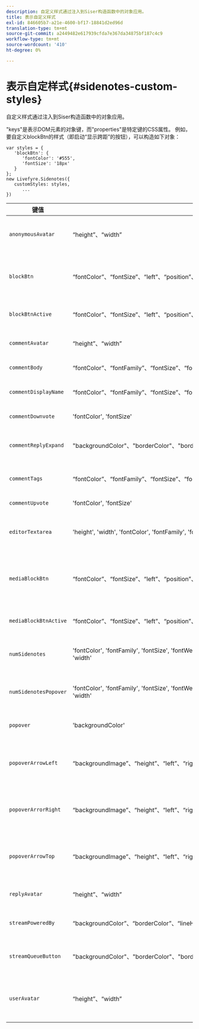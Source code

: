 ```yaml
---
description: 自定义样式通过注入到Siser构造函数中的对象应用。
title: 表示自定义样式
exl-id: 846605b7-a21e-4600-bf17-18841d2ed96d
translation-type: tm+mt
source-git-commit: a2449482e617939cfda7e367da34875bf187c4c9
workflow-type: tm+mt
source-wordcount: '410'
ht-degree: 0%

---
```


# 表示自定样式{#sidenotes-custom-styles}

自定义样式通过注入到Siser构造函数中的对象应用。

&quot;keys&quot;是表示DOM元素的对象键，而&quot;properties&quot;是特定键的CSS属性。 例如，要自定义blockBtn的样式（即启动“显示跨距”的按钮），可以构造如下对象：

```
var styles = { 
   'blockBtn': { 
      'fontColor': '#555', 
      'fontSize': '18px' 
   } 
}; 
new Livefyre.Sidenotes({ 
   customStyles: styles, 
      ...  
})
```

| **键值** | **属性** | 描述 |
|---|---|---|
| `anonymousAvatar` | “height”、“width” | 匿名头像图像，位于文本区域编辑器的左侧。 |
| `blockBtn` | “fontColor”、“fontSize”、“left”、“position”、“right”、“top” | 放在指定为可表示的元素的旁边的“启动器图标”。 |
| `blockBtnActive` | “fontColor”、“fontSize”、“left”、“position”、“right”、“top” | 处于活动状态时的启动器图标。 |
| `commentAvatar` | “height”、“width” | 顶级附注左侧的头像图像。 |
| `commentBody` | “fontColor”、“fontFamily”、“fontSize”、“fontWeight”、“lineHeight” | 串接注释的文本正文。 |
| `commentDisplayName` | “fontColor”、“fontFamily”、“fontSize”、“fontWeight”、“lineHeight” | 显示留有备注的用户的名称。 |
| `commentDownvote` | &#39;fontColor&#39;, &#39;fontSize&#39; | 注释上的“下投”按钮。 |
| `commentReplyExpand` | &quot;backgroundColor&quot;、&quot;borderColor&quot;、&quot;borderWidth&quot;、&quot;fontColor&quot;、&quot;fontFamily&quot;、&quot;fontSize&quot;、&quot;fontWeight&quot;、&quot;lineHeight&quot; | 用于扩展具有大量回复的线程的按钮。 |
| `commentTags` | “fontColor”、“fontFamily”、“fontSize”、“fontWeight”、“lineHeight” | 备注中有关用户的标记。 |
| `commentUpvote` | &#39;fontColor&#39;, &#39;fontSize&#39; | Upvote按钮。 |
| `editorTextarea` | &#39;height&#39;, &#39;width&#39;, &#39;fontColor&#39;, &#39;fontFamily&#39;, &#39;fontSize&#39;, &#39;fontWeight&#39;, &#39;lineHeight&#39; | 用于留言注释的Textarea输入框。 |
| `mediaBlockBtn` | “fontColor”、“fontSize”、“left”、“position”、“right”、“top” | 媒体启动器图标(位于媒体项目（img、视频）顶部时。 |
| `mediaBlockBtnActive` | “fontColor”、“fontSize”、“left”、“position”、“right”、“top” | 处于活动状态的媒体启动器图标。 |
| `numSidenotes` | &#39;fontColor&#39;, &#39;fontFamily&#39;, &#39;fontSize&#39;, &#39;fontWeight&#39;, &#39;lineHeight&#39;, &#39;backgroundColor&#39;, &#39;borderColor&#39;, &#39;borderWidth&#39;, &#39;height&#39;, &#39;width&#39; | 可单击的按钮，显示集合中Siestr的数量。 |
| `numSidenotesPopover` | &#39;fontColor&#39;, &#39;fontFamily&#39;, &#39;fontSize&#39;, &#39;fontWeight&#39;, &#39;lineHeight&#39;, &#39;backgroundColor&#39;, &#39;borderColor&#39;, &#39;borderWidth&#39;, &#39;height&#39;, &#39;width&#39; | 为用户打开快显，并简要说明“Siters”。 |
| `popover` | &#39;backgroundColor&#39; | 调用启动器图标时弹出的跨距。 |
| `popoverArrowLeft` | “backgroundImage”、“height”、“left”、“right”、“top”、“width” | 跨距上指向包含启动器图标的DOM元素的向左箭头元素。 |
| `popoverArrorRight` | “backgroundImage”、“height”、“left”、“right”、“top”、“width” | 跨距上指向包含启动器图标的DOM元素的向右箭头元素。 |
| `popoverArrowTop` | “backgroundImage”、“height”、“left”、“right”、“top”、“width” | 跨距上指向包含启动器图标的DOM元素的顶部箭头元素。 |
| `replyAvatar` | “height”、“width” | 回复级别注释左侧的头像图像。 |
| `streamPoweredBy` | “backgroundColor”、“borderColor”、“lineHeight” | 快显上的“Powered by”页脚。 |
| `streamQueueButton` | &quot;backgroundColor&quot;、&quot;borderColor&quot;、&quot;borderWidth&quot;、&quot;fontColor&quot;、&quot;fontFamily&quot;、&quot;fontSize&quot;、&quot;fontWeight&quot;、&quot;lineHeight&quot; | 用于指示新附注何时流入打开的跨距的按钮。 |
| `userAvatar` | “height”、“width” | 已验证用户的头像图像，位于文本区域编辑器的左侧。 |
